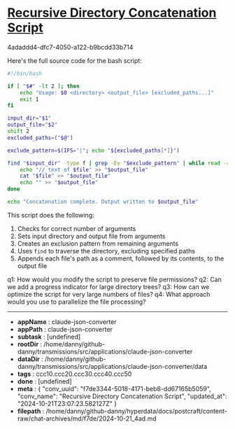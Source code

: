 # [Recursive Directory Concatenation Script](https://claude.ai/chat/f7de3344-5018-4171-beb8-dd67165b5059)

4adaddd4-dfc7-4050-a122-b9bcdd33b714

 Here's the full source code for the bash script:

```bash
#!/bin/bash

if [ "$#" -lt 2 ]; then
    echo "Usage: $0 <directory> <output_file> [excluded_paths...]"
    exit 1
fi

input_dir="$1"
output_file="$2"
shift 2
excluded_paths=("$@")

exclude_pattern=$(IFS="|"; echo "${excluded_paths[*]}")

find "$input_dir" -type f | grep -Ev "$exclude_pattern" | while read -r file; do
    echo "// text of $file" >> "$output_file"
    cat "$file" >> "$output_file"
    echo "" >> "$output_file"
done

echo "Concatenation complete. Output written to $output_file"
```

This script does the following:
1. Checks for correct number of arguments
2. Sets input directory and output file from arguments
3. Creates an exclusion pattern from remaining arguments
4. Uses `find` to traverse the directory, excluding specified paths
5. Appends each file's path as a comment, followed by its contents, to the output file

q1: How would you modify the script to preserve file permissions?
q2: Can we add a progress indicator for large directory trees?
q3: How can we optimize the script for very large numbers of files?
q4: What approach would you use to parallelize the file processing?

---

* **appName** : claude-json-converter
* **appPath** : claude-json-converter
* **subtask** : [undefined]
* **rootDir** : /home/danny/github-danny/transmissions/src/applications/claude-json-converter
* **dataDir** : /home/danny/github-danny/transmissions/src/applications/claude-json-converter/data
* **tags** : ccc10.ccc20.ccc30.ccc40.ccc50
* **done** : [undefined]
* **meta** : {
  "conv_uuid": "f7de3344-5018-4171-beb8-dd67165b5059",
  "conv_name": "Recursive Directory Concatenation Script",
  "updated_at": "2024-10-21T23:07:23.582127Z"
}
* **filepath** : /home/danny/github-danny/hyperdata/docs/postcraft/content-raw/chat-archives/md/f7de/2024-10-21_4ad.md